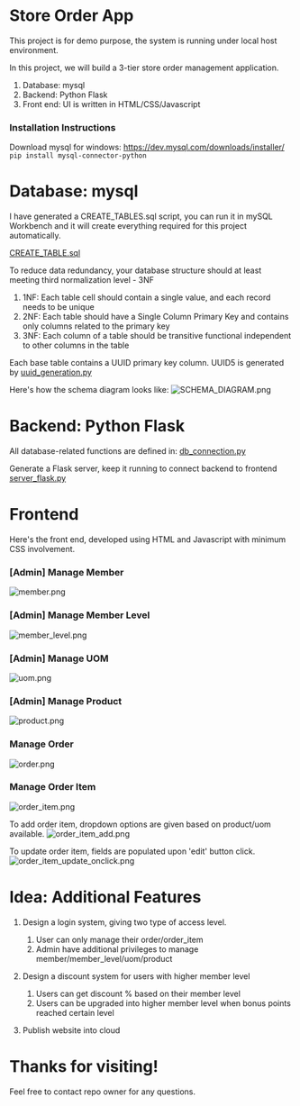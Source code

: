 # Store Order App

This project is for demo purpose, the system is running under local host environment.

In this project, we will build a 3-tier store order management application.
1. Database: mysql
2. Backend: Python Flask
3. Front end: UI is written in HTML/CSS/Javascript


### Installation Instructions
Download mysql for windows: https://dev.mysql.com/downloads/installer/
`pip install mysql-connector-python`



# Database: mysql

I have generated a CREATE_TABLES.sql script, you can run it in mySQL Workbench and it will create everything required for this project automatically.

[CREATE_TABLE.sql](/Database/CREATE%20TABLES.sql)

To reduce data redundancy, your database structure should at least meeting third normalization level - 3NF
1. 1NF: Each table cell should contain a single value, and each record needs to be unique
2. 2NF: Each table should have a Single Column Primary Key and contains only columns related to the primary key
3. 3NF: Each column of a table should be transitive functional independent to other columns in the table

Each base table contains a UUID primary key column. 
UUID5 is generated by [uuid_generation.py](/Backend/uuid_generation.py)

Here's how the schema diagram looks like:
![SCHEMA_DIAGRAM.png](/Database/SCHEMA_DIAGRAM.png)



# Backend: Python Flask
All database-related functions are defined in:
[db_connection.py](Backend/db_connection.py)

Generate a Flask server, keep it running to connect backend to frontend
[server_flask.py](/Frontend/server_flask.py)

   

# Frontend 
Here's the front end, developed using HTML and Javascript with minimum CSS involvement.

### [Admin] Manage Member
![member.png](/Misc/member.PNG)

### [Admin] Manage Member Level
![member_level.png](/Misc/member_level.PNG)

### [Admin] Manage UOM
![uom.png](/Misc/uom.PNG)

### [Admin] Manage Product
![product.png](/Misc/product.PNG)

### Manage Order
![order.png](/Misc/order.PNG)

### Manage Order Item
![order_item.png](/Misc/order_item.PNG)

To add order item, dropdown options are given based on product/uom available.
![order_item_add.png](/Misc/order_item_add.PNG)

To update order item, fields are populated upon 'edit' button click.
![order_item_update_onclick.png](/Misc/order_item_update_onclick.PNG)


# Idea: Additional Features 
1. Design a login system, giving two type of access level.
   1. User can only manage their order/order_item
   2. Admin have additional privileges to manage member/member_level/uom/product

2. Design a discount system for users with higher member level
   1. Users can get discount % based on their member level
   2. Users can be upgraded into higher member level when bonus points reached certain level

3. Publish website into cloud

# Thanks for visiting! 
Feel free to contact repo owner for any questions.
